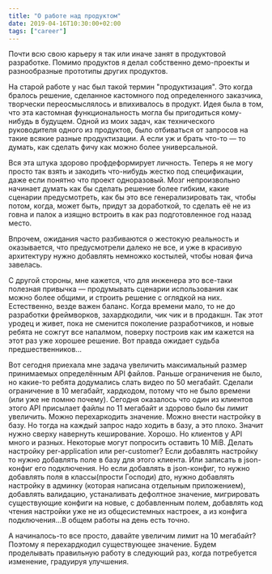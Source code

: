 ```yaml
---
title: "О работе над продуктом"
date: 2019-04-16T10:30:00+02:00
tags: ["career"]
---
```


Почти всю свою карьеру я так или иначе занят в продуктовой разработке. Помимо продуктов я делал собственно демо-проекты и разнообразные прототипы других продуктов. 

На старой работе у нас был такой термин "продуктизация". Это когда бралось решение, сделанное кастомного под определенного заказчика, творчески переосмыслялось и впихивалось в продукт. Идея была в том, что эта кастомная функциональность могла бы пригодиться кому-нибудь в будущем. Одной из моих задач, как технического руководителя одного из продуктов, было отбиваться от запросов на такие всякие разные продуктизации. А если уж и брать что-то — то думать, как сделать фичу как можно более универсальной.

Вся эта штука здорово профдеформирует личность. Теперь я не могу просто так взять и закодить что-нибудь жестко под спецификации, даже если понятно что проект одноразовый. Мозг непроизвольно начинает думать как бы сделать решение более гибким, какие сценарии предусмотреть, как бы это все генерализировать так, чтобы потом, когда, может быть, придут за доработкой, то сделать её не из говна и палок а изящно встроить в как раз подготовленное год назад место. 

Впрочем, ожидания часто разбиваются о жестокую реальность и оказывается, что предусмотрели далеко не все, и уже в красивую архитектуру нужно добавлять немножко костылей, чтобы новая фича завелась.

С другой стороны, мне кажется, что для инженера это все-таки полезная привычка — продумывать сценарии использования как можно более общими, и строить решение с оглядкой на них. Естественно, везде важен баланс. Когда времени мало, то не до разработки фреймворков, захардкодили, чик чик и в продакшн. Так этот уродец и живет, пока не сменится поколение разработчиков, и новые ребята не сожгут все напалмом, поверху построив как им кажется на этот раз уже хорошее решение. Вот правда ожидает судьба предшественников...

Вот сегодня приехала мне задача увеличить максимальный размер принимаемых определённым API файлов. Раньше ограничения не было, но какие-то ребята додумались слать видео по 50 мегабайт. Сделали ограничение в 10 мегабайт, хардкодом, потому что не было времени (или уже не помню почему). Сегодня оказалось что один из клиентов этого API присылает файлы по 11 мегабайт и здорово было бы лимит увеличить. Можно перехаркодить значение. Можно внести настройку в базу. Но тогда на каждый запрос надо ходить в базу, а это плохо. Значит нужно сверху навернуть кеширование. Хорошо. Но клиентов у API много и разных. Некоторые могут попросить оставить 10 MiB. Делать настройку per-application или per-customer? Если добавлять настройку то нужно добавлять поле в базу для этого клиента. Или записать в json-конфиг его подключения. Но если добавлять в json-конфиг, то нужно добавлять поля в классы(прости Господи) дто, нужно добавлять настройку в админку (которая написана отдельным приложением), добавлять валидацию, устаналивать дефолтное значение, мигрировать существующие конфиги на новые, с добавленным полем, добавлять код чтения настройки уже не из общесистемных настроек, а из конфига подключения...В общем работы на день есть точно.

А начиналось-то все просто, давайте увеличим лимит на 10 мегабайт? Поэтому я перехардкодил существующее значение. Будем проделывать правильную работу в следующий раз, когда потребуется изменение, градуируя улучшения.